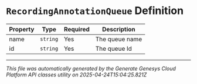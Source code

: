 # `RecordingAnnotationQueue` Definition

| Property | Type | Required | Description |
|----------|------|----------|-------------|
| name | `string` | Yes | The queue name |
| id | `string` | Yes | The queue Id |

---

*This file was automatically generated by the Generate Genesys Cloud Platform API classes utility on 2025-04-24T15:04:25.821Z*